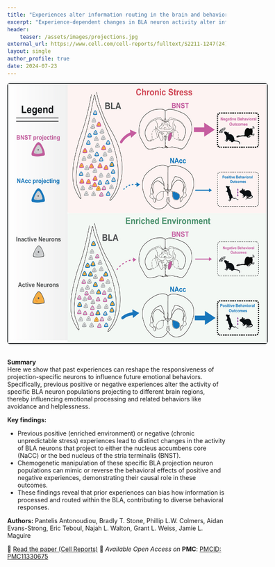 ```yaml
---
title: "Experiences alter information routing in the brain and behavioral outcomes"
excerpt: "Experience-dependent changes in BLA neuron activity alter information flow, shaping behavior."
header:
    teaser: /assets/images/projections.jpg
external_url: https://www.cell.com/cell-reports/fulltext/S2211-1247(24)00818-0
layout: single
author_profile: true
date: 2024-07-23
---
```


<a href="https://www.cell.com/cell-reports/fulltext/S2211-1247(24)00818-0">
  <img src="/assets/images/projections.jpg" alt="projections" style="max-width: 600px; margin-bottom: 1rem; border-radius: 6px;">
</a>

**Summary**  
Here we show that past experiences can reshape the responsiveness of projection-specific neurons to influence future emotional behaviors. Specifically, previous positive or negative experiences alter the activity of specific BLA neuron populations projecting to different brain regions, thereby influencing emotional processing and related behaviors like avoidance and helplessness.

**Key findings:**
- Previous positive (enriched environment) or negative (chronic unpredictable stress) experiences lead to distinct changes in the activity of BLA neurons that project to either the nucleus accumbens core (NaCC) or the bed nucleus of the stria terminalis (BNST).
- Chemogenetic manipulation of these specific BLA projection neuron populations can mimic or reverse the behavioral effects of positive and negative experiences, demonstrating their causal role in these outcomes.
- These findings reveal that prior experiences can bias how information is processed and routed within the BLA, contributing to diverse behavioral responses.

**Authors:**  Pantelis Antonoudiou, Bradly T. Stone, Phillip L.W. Colmers, Aidan Evans-Strong, Eric Teboul, Najah L. Walton, Grant L. Weiss, Jamie L. Maguire

🔗 [Read the paper (Cell Reports)](https://www.cell.com/cell-reports/fulltext/S2211-1247(24)00818-0)
📖 *Available Open Access on* **PMC**: [PMCID: PMC11330675](https://www.ncbi.nlm.nih.gov/pmc/articles/PMC11330675/)
